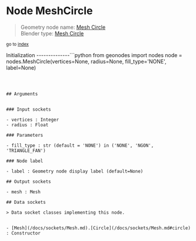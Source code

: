 
# Node MeshCircle

> Geometry node name: [Mesh Circle](https://docs.blender.org/manual/en/latest/modeling/geometry_nodes/mesh_primitives/mesh_circle.html)<br>
  Blender type: [Mesh Circle](https://docs.blender.org/api/current/bpy.types.GeometryNodeMeshCircle.html)
  
<sub>go to [index](/docs/index.md)</sub>

Initialization
--------------```python
from geonodes import nodes
node = nodes.MeshCircle(vertices=None, radius=None, fill_type='NONE', label=None)
```



## Arguments


### Input sockets

- vertices : Integer
- radius : Float

### Parameters

- fill_type : str (default = 'NONE') in ('NONE', 'NGON', 'TRIANGLE_FAN')

### Node label

- label : Geometry node display label (default=None)

## Output sockets

- mesh : Mesh

## Data sockets

> Data socket classes implementing this node.
  
  
- [Mesh](/docs/sockets/Mesh.md).[Circle](/docs/sockets/Mesh.md#circle) : Constructor
  
